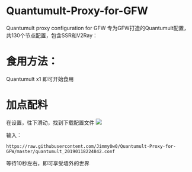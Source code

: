 # Quantumult-Proxy-for-GFW
Quantumult proxy configuration for GFW
专为GFW打造的Quantumult配置，共130个节点配置，包含SSR和V2Ray：

# 食用方法：
Quantumult x1 即可开始食用

# 加点配料
在设置，往下滑动，找到下载配置文件
![](http://wx2.sinaimg.cn/mw690/0060lm7Tly1fzb4gq1mqaj30hs0vk76d.jpg)

输入：
```
https://raw.githubusercontent.com/Jimmy0w0/Quantumult-Proxy-for-GFW/master/quantumult_20190118224842.conf
```
等待10秒左右，即可享受墙外的世界
